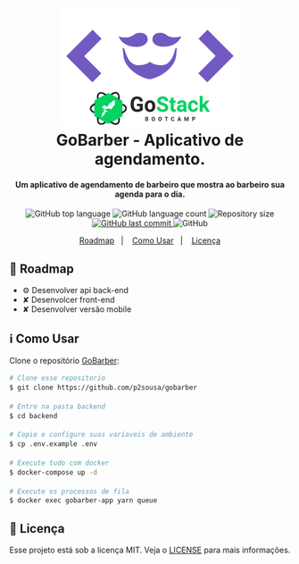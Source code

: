 <h1 align="center">
    <img alt="GoBarber" src="gobarber.png" />
    <br>
    GoBarber - Aplicativo de agendamento.
</h1>

<h4 align="center">
  Um aplicativo de agendamento de barbeiro que mostra ao barbeiro sua agenda para o dia.
</h4>
<p align="center">
  <img alt="GitHub top language" src="https://img.shields.io/github/languages/top/p2sousa/gobarber.svg">
  <img alt="GitHub language count" src="https://img.shields.io/github/languages/count/p2sousa/gobarber.svg">
  <img alt="Repository size" src="https://img.shields.io/github/repo-size/p2sousa/gobarber.svg">
  <a href="https://github.com/p2sousa/gobarber/commits/master">
    <img alt="GitHub last commit" src="https://img.shields.io/github/last-commit/p2sousa/gobarber.svg">
  </a>

  <img alt="GitHub" src="https://img.shields.io/github/license/p2sousa/gobarber.svg">
</p>

<p align="center">
  <a href="#rocket-roadmap">Roadmap</a>&nbsp;&nbsp;&nbsp;|&nbsp;&nbsp;&nbsp;
  <a href="#information_source-como-usar">Como Usar</a>&nbsp;&nbsp;&nbsp;|&nbsp;&nbsp;&nbsp;
  <a href="#memo-licença">Licença</a>
</p>

## :rocket: Roadmap

- ⚙︎︎ Desenvolver api back-end
- ✘ Desenvolcer front-end
- ✘ Desenvolver versão mobile

## :information_source: Como Usar

Clone o repositório [GoBarber](https://github.com/p2sousa/gobarber):

```bash
# Clone esse repositorio
$ git clone https://github.com/p2sousa/gobarber

# Entre na pasta backend
$ cd backend

# Copie e configure suas variaveis de ambiente
$ cp .env.example .env

# Execute tudo com docker
$ docker-compose up -d

# Execute os processos de fila
$ docker exec gobarber-app yarn queue
```

## :memo: Licença
Esse projeto está sob a licença MIT. Veja o [LICENSE](https://github.com/p2sousa/gobarber/blob/master/LICENSE) para mais informações.
